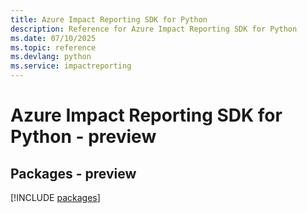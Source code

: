 ```yaml
---
title: Azure Impact Reporting SDK for Python
description: Reference for Azure Impact Reporting SDK for Python
ms.date: 07/10/2025
ms.topic: reference
ms.devlang: python
ms.service: impactreporting
---
```

# Azure Impact Reporting SDK for Python - preview
## Packages - preview
[!INCLUDE [packages](impact-reporting-index.md)]